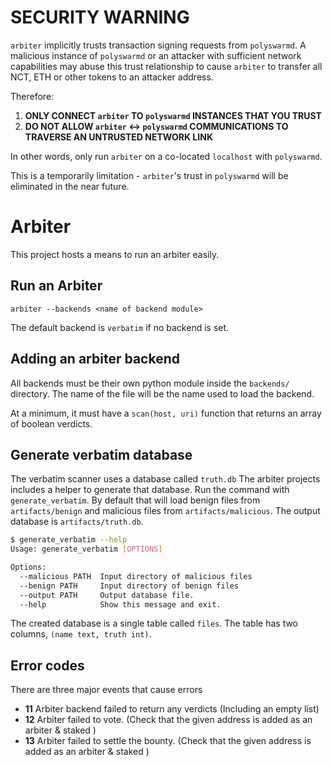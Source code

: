 # SECURITY WARNING

`arbiter` implicitly trusts transaction signing requests from `polyswarmd`.
A malicious instance of `polyswarmd` or an attacker with sufficient network capabilities may abuse this trust relationship to cause `arbiter` to transfer all NCT, ETH or other tokens to an attacker address.

Therefore:
1. **ONLY CONNECT `arbiter` TO `polyswarmd` INSTANCES THAT YOU TRUST**
2. **DO NOT ALLOW `arbiter` <-> `polyswarmd` COMMUNICATIONS TO TRAVERSE AN UNTRUSTED NETWORK LINK**

In other words, only run `arbiter` on a co-located `localhost` with `polyswarmd`.

This is a temporarily limitation - `arbiter`'s trust in `polyswarmd` will be eliminated in the near future.

# Arbiter

This project hosts a means to run an arbiter easily.

## Run an Arbiter

`arbiter --backends <name of backend module>`

The default backend is `verbatim` if no backend is set.

## Adding an arbiter backend

All backends must be their own python module inside the `backends/` directory. The name of the file will be the name used to load the backend.

At a minimum, it must have a `scan(host, uri)` function that returns an array of boolean verdicts.

## Generate verbatim database

The verbatim scanner uses a database called `truth.db`
The arbiter projects includes a helper to generate that database.
Run the command with `generate_verbatim`.
By default that will load benign files from `artifacts/benign` and malicious files from `artifacts/malicious`.
The output database is `artifacts/truth.db`.

```bash
$ generate_verbatim --help
Usage: generate_verbatim [OPTIONS]

Options:
  --malicious PATH  Input directory of malicious files
  --benign PATH     Input directory of benign files
  --output PATH     Output database file.
  --help            Show this message and exit.
```

The created database is a single table called `files`.
The table has two columns, `(name text, truth int)`.

## Error codes

There are three major events that cause errors

* **11** Arbiter backend failed to return any verdicts (Including an empty list)
* **12** Arbiter failed to vote. (Check that the given address is added as an arbiter & staked )
* **13** Arbiter failed to settle the bounty. (Check that the given address is added as an arbiter & staked )